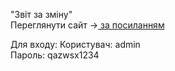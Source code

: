 "Звіт за зміну"<br>
Переглянути сайт -><a href="http://zvits.pp.ua/"> за посиланням</a><br>

Для входу:
Користувач: admin<br>
Пароль: qazwsx1234
